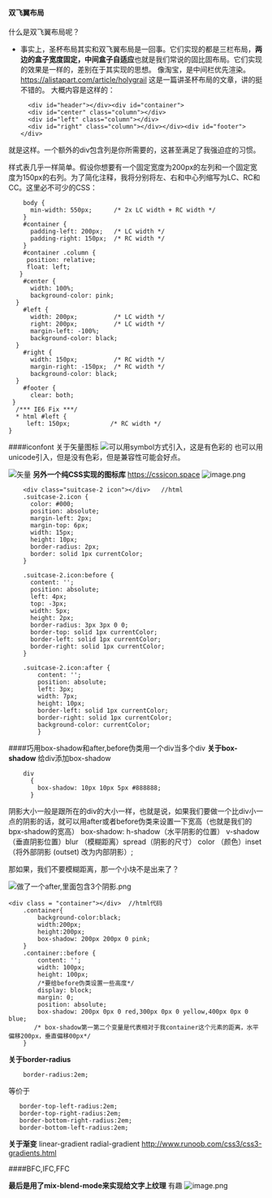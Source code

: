 #### 双飞翼布局
什么是双飞翼布局呢？
* 事实上，圣杯布局其实和双飞翼布局是一回事。它们实现的都是三栏布局，**两边的盒子宽度固定，中间盒子自适应**也就是我们常说的固比固布局。它们实现的效果是一样的，差别在于其实现的思想。
像淘宝，是中间栏优先渲染。
https://alistapart.com/article/holygrail  这是一篇讲圣杯布局的文章，讲的挺不错的。
大概内容是这样的：

        <div id="header"></div><div id="container">
        <div id="center" class="column"></div>
        <div id="left" class="column"></div>
        <div id="right" class="column"></div></div><div id="footer"></div>
就是这样。一个额外的div包含列是你所需要的，这甚至满足了我强迫症的习惯。

样式表几乎一样简单。假设你想要有一个固定宽度为200px的左列和一个固定宽度为150px的右列。为了简化注释，我将分别将左、右和中心列缩写为LC、RC和CC。这里必不可少的CSS：

        body {
          min-width: 550px;      /* 2x LC width + RC width */
        }
        #container {
          padding-left: 200px;   /* LC width */
          padding-right: 150px;  /* RC width */
        }
        #container .column {
         position: relative;
         float: left;   
       }
        #center {
          width: 100%;
          background-color: pink;
      }
        #left {
          width: 200px;          /* LC width */
          right: 200px;          /* LC width */
          margin-left: -100%;
          background-color: black;
      }
        #right {
          width: 150px;          /* RC width */
          margin-right: -150px;  /* RC width */
          background-color: black;
      }
        #footer {
          clear: both;
     }
      /*** IE6 Fix ***/
      * html #left {
         left: 150px;           /* RC width */
    }

####iconfont
关于矢量图标
![可以用symbol方式引入，这是有色彩的](https://upload-images.jianshu.io/upload_images/7728915-c201fb027d2d6035.png?imageMogr2/auto-orient/strip%7CimageView2/2/w/1240)
也可以用unicode引入，但是没有色彩，但是兼容性可能会好点。

![矢量](https://upload-images.jianshu.io/upload_images/7728915-ecb77f1586ff5ce4.png?imageMogr2/auto-orient/strip%7CimageView2/2/w/1240)
**另外一个纯CSS实现的图标库**
https://cssicon.space
![image.png](https://upload-images.jianshu.io/upload_images/7728915-f5c948c41703a809.png?imageMogr2/auto-orient/strip%7CimageView2/2/w/1240)

        <div class="suitcase-2 icon"></div>   //html
        .suitcase-2.icon {
          color: #000;
          position: absolute;
          margin-left: 2px;
          margin-top: 6px;
          width: 15px;
          height: 10px;
          border-radius: 2px;
          border: solid 1px currentColor;
        }

        .suitcase-2.icon:before {
          content: '';
          position: absolute;
          left: 4px;
          top: -3px;
          width: 5px;
          height: 2px;
          border-radius: 3px 3px 0 0;
          border-top: solid 1px currentColor;
          border-left: solid 1px currentColor;
          border-right: solid 1px currentColor;
        }

        .suitcase-2.icon:after {
            content: '';
            position: absolute;
            left: 3px;
            width: 7px;
            height: 10px;
            border-left: solid 1px currentColor;
            border-right: solid 1px currentColor;
            background-color: currentColor;
            }

####巧用box-shadow和after,before伪类用一个div当多个div
**关于box-shadow**
给div添加box-shadow

        div
          {
            box-shadow: 10px 10px 5px #888888;
          }
阴影大小一般是跟所在的div的大小一样，也就是说，如果我们要做一个比div小一点的阴影的话，就可以用after或者before伪类来设置一下宽高（也就是我们的bpx-shadow的宽高）
box-shadow: h-shadow（水平阴影的位置） v-shadow （垂直阴影位置）blur （模糊距离）spread（阴影的尺寸） color （颜色）inset（将外部阴影 (outset) 改为内部阴影）;

那如果，我们不要模糊距离，那一个小块不是出来了？

![做了一个after,里面包含3个阴影.png](https://upload-images.jianshu.io/upload_images/7728915-30f08aee32ae69c9.png?imageMogr2/auto-orient/strip%7CimageView2/2/w/1240)

    <div class = "container"></div>  //html代码
        .container{
            background-color:black;
            width:200px;
            height:200px;
            box-shadow: 200px 200px 0 pink;
        }
        .container::before {
            content: '';
            width: 100px;
            height: 100px;
            /*要给before伪类设置一些高度*/
            display: block;
            margin: 0;
            position: absolute; 
            box-shadow: 200px 0px 0 red,300px 0px 0 yellow,400px 0px 0 blue;
           /* box-shadow第一第二个变量是代表相对于我container这个元素的距离，水平偏移200px，垂直偏移00px*/
        }
**关于border-radius**

        border-radius:2em;
 等价于

       border-top-left-radius:2em;
       border-top-right-radius:2em;
       border-bottom-right-radius:2em;
       border-bottom-left-radius:2em;
**关于渐变**
 linear-gradient
radial-gradient
http://www.runoob.com/css3/css3-gradients.html
        
####BFC,IFC,FFC

**最后是用了mix-blend-mode来实现给文字上纹理**
有趣
![image.png](https://upload-images.jianshu.io/upload_images/7728915-cf77eaa7a680e893.png?imageMogr2/auto-orient/strip%7CimageView2/2/w/1240)

